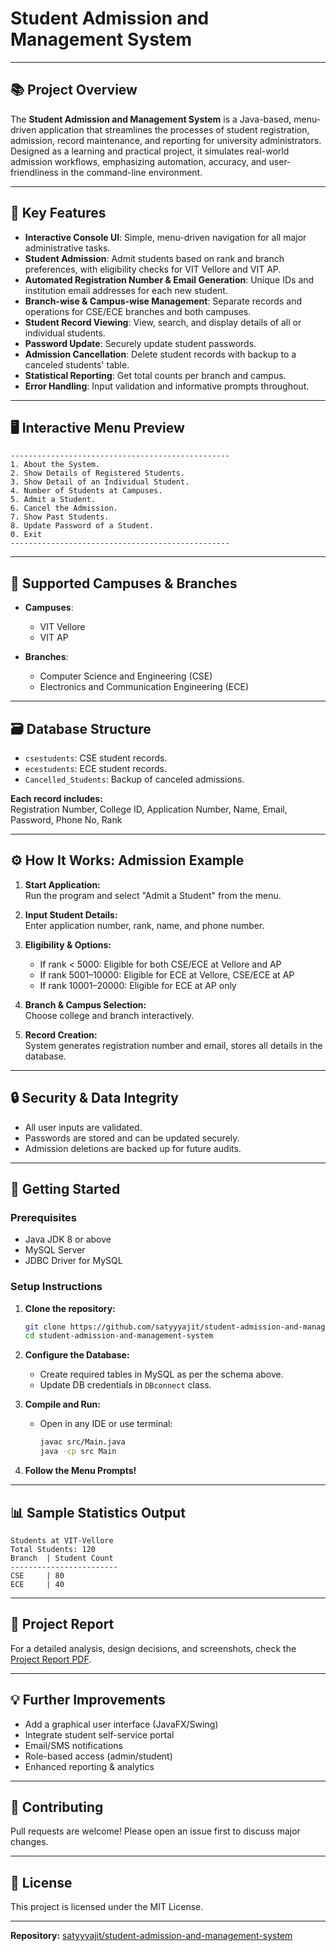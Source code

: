 # Student Admission and Management System

---

## 📚 Project Overview

The **Student Admission and Management System** is a Java-based, menu-driven application that streamlines the processes of student registration, admission, record maintenance, and reporting for university administrators. Designed as a learning and practical project, it simulates real-world admission workflows, emphasizing automation, accuracy, and user-friendliness in the command-line environment.

---

## 🎯 Key Features

- **Interactive Console UI**: Simple, menu-driven navigation for all major administrative tasks.
- **Student Admission**: Admit students based on rank and branch preferences, with eligibility checks for VIT Vellore and VIT AP.
- **Automated Registration Number & Email Generation**: Unique IDs and institution email addresses for each new student.
- **Branch-wise & Campus-wise Management**: Separate records and operations for CSE/ECE branches and both campuses.
- **Student Record Viewing**: View, search, and display details of all or individual students.
- **Password Update**: Securely update student passwords.
- **Admission Cancellation**: Delete student records with backup to a canceled students' table.
- **Statistical Reporting**: Get total counts per branch and campus.
- **Error Handling**: Input validation and informative prompts throughout.

---

## 🖥️ Interactive Menu Preview

```
-------------------------------------------------
1. About the System.
2. Show Details of Registered Students.
3. Show Detail of an Individual Student.
4. Number of Students at Campuses.
5. Admit a Student.
6. Cancel the Admission.
7. Show Past Students.
8. Update Password of a Student.
0. Exit
-------------------------------------------------
```

---

## 🏫 Supported Campuses & Branches

- **Campuses**:  
  - VIT Vellore
  - VIT AP

- **Branches**:  
  - Computer Science and Engineering (CSE)
  - Electronics and Communication Engineering (ECE)

---

## 🗃️ Database Structure

- `csestudents`: CSE student records.
- `ecestudents`: ECE student records.
- `Cancelled_Students`: Backup of canceled admissions.

**Each record includes:**  
Registration Number, College ID, Application Number, Name, Email, Password, Phone No, Rank

---

## ⚙️ How It Works: Admission Example

1. **Start Application:**  
   Run the program and select "Admit a Student" from the menu.

2. **Input Student Details:**  
   Enter application number, rank, name, and phone number.

3. **Eligibility & Options:**  
   - If rank < 5000: Eligible for both CSE/ECE at Vellore and AP
   - If rank 5001–10000: Eligible for ECE at Vellore, CSE/ECE at AP
   - If rank 10001–20000: Eligible for ECE at AP only

4. **Branch & Campus Selection:**  
   Choose college and branch interactively.

5. **Record Creation:**  
   System generates registration number and email, stores all details in the database.

---

## 🔒 Security & Data Integrity

- All user inputs are validated.
- Passwords are stored and can be updated securely.
- Admission deletions are backed up for future audits.

---

## 🏁 Getting Started

### **Prerequisites**
- Java JDK 8 or above
- MySQL Server
- JDBC Driver for MySQL

### **Setup Instructions**
1. **Clone the repository:**
   ```sh
   git clone https://github.com/satyyyajit/student-admission-and-management-system.git
   cd student-admission-and-management-system
   ```
2. **Configure the Database:**
   - Create required tables in MySQL as per the schema above.
   - Update DB credentials in `DBconnect` class.

3. **Compile and Run:**
   - Open in any IDE or use terminal:
     ```sh
     javac src/Main.java
     java -cp src Main
     ```

4. **Follow the Menu Prompts!**

---

## 📊 Sample Statistics Output

```
Students at VIT-Vellore
Total Students: 120
Branch  | Student Count
------------------------
CSE     | 80
ECE     | 40
```

---

## 📄 Project Report

For a detailed analysis, design decisions, and screenshots, check the [Project Report PDF](https://github.com/satyyyajit/student-admission-and-management-system/blob/main/Student-Admission-Management%20System.pdf).

---

## 💡 Further Improvements

- Add a graphical user interface (JavaFX/Swing)
- Integrate student self-service portal
- Email/SMS notifications
- Role-based access (admin/student)
- Enhanced reporting & analytics

---

## 🤝 Contributing

Pull requests are welcome! Please open an issue first to discuss major changes.

---

## 📜 License

This project is licensed under the MIT License.

---

**Repository:** [satyyyajit/student-admission-and-management-system](https://github.com/satyyyajit/student-admission-and-management-system)
